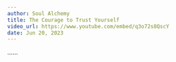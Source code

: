 ```yaml
---
author: Soul Alchemy
title: The Courage to Trust Yourself
video_url: https://www.youtube.com/embed/q3o72s8QscY
date: Jun 20, 2023
---
```

......
